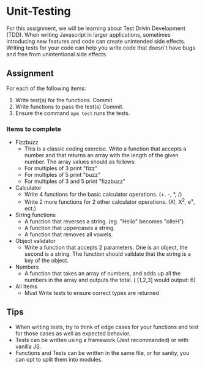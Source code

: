 # Unit-Testing

For this assignment, we will be learning about Test Drivin Development (TDD). When writing Javascript in larger applications, sometimes introducing new features and code can create unintended side effects. Writing tests for your code can help you write code that doesn't have bugs and free from unintentional side effects.

## Assignment
For each of the following items:
1. Write test(s) for the functions. Commit
2. Write functions to pass the test(s) Commit.
3. Ensure the command `npm test` runs the tests.

### Items to complete
- Fizzbuzz
    - This is a classic coding exercise. Write a function that accepts a number and that returns an array with the length of the given number. The array values should  as follows:
    - For multiples of 3 print "fizz"
    - For multiples of 5 print "buzz"
    - For multiples of 3 and 5 print "fizzbuzz"
- Calculator
    - Write 4 functions for the basic calculator operations. (+. -, *, /)
    - Write 2 more functions for 2 other calculator operations. (X!, X<sup>2</sup>, e<sup>x</sup>, ect.)
- String functions
    - A function that reverses a string. (eg. "Hello" becomes "olleH")
    - A function that uppercases a string.
    - A function that removes all vowels.
- Object validator
    - Write a function that accepts 2 parameters. One is an object, the second is a string. The function should validate that the string is a key of the object.
- Numbers
    - A function that takes an array of numbers, and adds up all the numbers in the array and outputs the total. ( [1,2,3] would output: 6)
- All Items
    - Must Write tests to ensure correct types are returned


## Tips
- When writing tests, try to think of edge cases for your functions and test for those cases as well as expected behavior.
- Tests can be written using a framework (Jest recommended) or with vanilla JS.
- Functions and Tests can be written in the same file, or for sanity, you can opt to split them into modules.